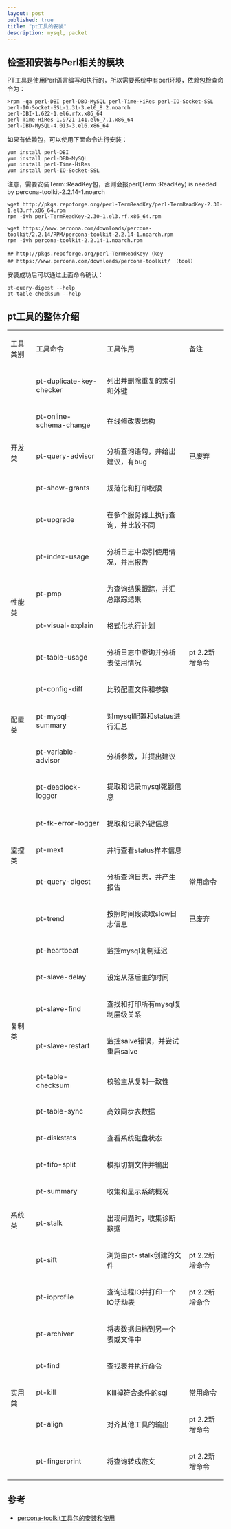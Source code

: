 ```yaml
---
layout: post
published: true
title: "pt工具的安装"
description: mysql, packet
---
```

## 检查和安装与Perl相关的模块

PT工具是使用Perl语言编写和执行的，所以需要系统中有perl环境，依赖包检查命令为：

```
>rpm -qa perl-DBI perl-DBD-MySQL perl-Time-HiRes perl-IO-Socket-SSL
perl-IO-Socket-SSL-1.31-3.el6_8.2.noarch
perl-DBI-1.622-1.el6.rfx.x86_64
perl-Time-HiRes-1.9721-141.el6_7.1.x86_64
perl-DBD-MySQL-4.013-3.el6.x86_64
```

如果有依赖包，可以使用下面命令进行安装：

```
yum install perl-DBI
yum install perl-DBD-MySQL
yum install perl-Time-HiRes
yum install perl-IO-Socket-SSL
```

注意，需要安装Term::ReadKey包，否则会报perl(Term::ReadKey) is needed by percona-toolkit-2.2.14-1.noarch

```
wget http://pkgs.repoforge.org/perl-TermReadKey/perl-TermReadKey-2.30-1.el3.rf.x86_64.rpm
rpm -ivh perl-TermReadKey-2.30-1.el3.rf.x86_64.rpm

wget https://www.percona.com/downloads/percona-toolkit/2.2.14/RPM/percona-toolkit-2.2.14-1.noarch.rpm
rpm -ivh percona-toolkit-2.2.14-1.noarch.rpm

## http://pkgs.repoforge.org/perl-TermReadKey/（key
## https://www.percona.com/downloads/percona-toolkit/ （tool）
```

安装成功后可以通过上面命令确认：

```
pt-query-digest --help
pt-table-checksum --help
```

## pt工具的整体介绍

<table>
<tr>
<td>
<p>工具类别</p>
</td>
<td>
<p>工具命令</p>
</td>
<td>
<p>工具作用</p>
</td>
<td>
<p>备注</p>
</td>
</tr>
<tr>
<td rowspan="5">
<p>开发类</p>
</td>
<td>
<p><span lang="EN-US">pt-duplicate-key-checker</span></p>
</td>
<td>
<p>列出并删除重复的索引和外键</p>
</td>
<td>
<div>&nbsp;</div>
</td>
</tr>
<tr>
<td>
<p><span lang="EN-US">pt-online-schema-change</span></p>
</td>
<td>
<p>在线修改表结构</p>
</td>
<td>
<div>&nbsp;</div>
</td>
</tr>
<tr>
<td>
<p><span lang="EN-US">pt-query-advisor</span></p>
</td>
<td>
<p>分析查询语句，并给出建议，有<span lang="EN-US">bug</span></p>
</td>
<td>
<p>已废弃</p>
</td>
</tr>
<tr>
<td>
<p><span lang="EN-US">pt-show-grants</span></p>
</td>
<td>
<p>规范化和打印权限</p>
</td>
<td>
<div>&nbsp;</div>
</td>
</tr>
<tr>
<td>
<p><span lang="EN-US">pt-upgrade</span></p>
</td>
<td>
<p>在多个服务器上执行查询，并比较不同</p>
</td>
<td>
<div>&nbsp;</div>
</td>
</tr>
<tr>
<td rowspan="4">
<p>性能类</p>
</td>
<td>
<p><span lang="EN-US">pt-index-usage</span></p>
</td>
<td>
<p>分析日志中索引使用情况，并出报告</p>
</td>
<td>
<div>&nbsp;</div>
</td>
</tr>
<tr>
<td>
<p><span lang="EN-US">pt-pmp</span></p>
</td>
<td>
<p>为查询结果跟踪，并汇总跟踪结果</p>
</td>
<td>
<div>&nbsp;</div>
</td>
</tr>
<tr>
<td>
<p><span lang="EN-US">pt-visual-explain</span></p>
</td>
<td>
<p>格式化执行计划</p>
</td>
<td>
<div>&nbsp;</div>
</td>
</tr>
<tr>
<td>
<p><span lang="EN-US">pt-table-usage</span></p>
</td>
<td>
<p>分析日志中查询并分析表使用情况</p>
</td>
<td>
<p><span lang="EN-US">pt 2.2新增命令</span></p>
</td>
</tr>
<tr>
<td rowspan="3">
<p>配置类</p>
</td>
<td>
<p><span lang="EN-US">pt-config-diff</span></p>
</td>
<td>
<p>比较配置文件和参数</p>
</td>
<td>
<div>&nbsp;</div>
</td>
</tr>
<tr>
<td>
<p><span lang="EN-US">pt-mysql-summary</span></p>
</td>
<td>
<p>对<span lang="EN-US">mysql配置和<span lang="EN-US">status进行汇总</span></span></p>
</td>
<td>
<div>&nbsp;</div>
</td>
</tr>
<tr>
<td>
<p><span lang="EN-US">pt-variable-advisor</span></p>
</td>
<td>
<p>分析参数，并提出建议</p>
</td>
<td>
<div>&nbsp;</div>
</td>
</tr>
<tr>
<td rowspan="5">
<p>监控类</p>
</td>
<td>
<p><span lang="EN-US">pt-deadlock-logger</span></p>
</td>
<td>
<p>提取和记录<span lang="EN-US">mysql死锁信息</span></p>
</td>
<td>
<div>&nbsp;</div>
</td>
</tr>
<tr>
<td>
<p><span lang="EN-US">pt-fk-error-logger</span></p>
</td>
<td>
<p>提取和记录外键信息</p>
</td>
<td>
<div>&nbsp;</div>
</td>
</tr>
<tr>
<td>
<p><span lang="EN-US">pt-mext</span></p>
</td>
<td>
<p>并行查看<span lang="EN-US">status样本信息</span></p>
</td>
<td>
<div>&nbsp;</div>
</td>
</tr>
<tr>
<td>
<p><span lang="EN-US">pt-query-digest</span></p>
</td>
<td>
<p>分析查询日志，并产生报告</p>
</td>
<td>
<p>常用命令</p>
</td>
</tr>
<tr>
<td>
<p><span lang="EN-US">pt-trend</span></p>
</td>
<td>
<p>按照时间段读取<span lang="EN-US">slow日志信息</span></p>
</td>
<td>
<p>已废弃</p>
</td>
</tr>
<tr>
<td rowspan="6">
<p>复制类</p>
</td>
<td>
<p><span lang="EN-US">pt-heartbeat</span></p>
</td>
<td>
<p>监控<span lang="EN-US">mysql复制延迟</span></p>
</td>
<td>
<div>&nbsp;</div>
</td>
</tr>
<tr>
<td>
<p><span lang="EN-US">pt-slave-delay</span></p>
</td>
<td>
<p>设定从落后主的时间</p>
</td>
<td>
<div>&nbsp;</div>
</td>
</tr>
<tr>
<td>
<p><span lang="EN-US">pt-slave-find</span></p>
</td>
<td>
<p>查找和打印所有<span lang="EN-US">mysql复制层级关系</span></p>
</td>
<td>
<div>&nbsp;</div>
</td>
</tr>
<tr>
<td>
<p><span lang="EN-US">pt-slave-restart</span></p>
</td>
<td>
<p>监控<span lang="EN-US">salve错误，并尝试重启<span lang="EN-US">salve</span></span></p>
</td>
<td>
<div>&nbsp;</div>
</td>
</tr>
<tr>
<td>
<p><span lang="EN-US">pt-table-checksum</span></p>
</td>
<td>
<p>校验主从复制一致性</p>
</td>
<td>
<div>&nbsp;</div>
</td>
</tr>
<tr>
<td>
<p><span lang="EN-US">pt-table-sync</span></p>
</td>
<td>
<p>高效同步表数据</p>
</td>
<td>
<div>&nbsp;</div>
</td>
</tr>
<tr>
<td rowspan="6">
<p>系统类</p>
</td>
<td>
<p><span lang="EN-US">pt-diskstats</span></p>
</td>
<td>
<p>查看系统磁盘状态</p>
</td>
<td>
<div>&nbsp;</div>
</td>
</tr>
<tr>
<td>
<p><span lang="EN-US">pt-fifo-split</span></p>
</td>
<td>
<p>模拟切割文件并输出</p>
</td>
<td>
<div>&nbsp;</div>
</td>
</tr>
<tr>
<td>
<p><span lang="EN-US">pt-summary</span></p>
</td>
<td>
<p>收集和显示系统概况</p>
</td>
<td>
<div>&nbsp;</div>
</td>
</tr>
<tr>
<td>
<p><span lang="EN-US">pt-stalk</span></p>
</td>
<td>
<p>出现问题时，收集诊断数据</p>
</td>
<td>
<div>&nbsp;</div>
</td>
</tr>
<tr>
<td>
<p><span lang="EN-US">pt-sift</span></p>
</td>
<td>
<p>浏览由<span lang="EN-US">pt-stalk创建的文件</span></p>
</td>
<td>
<p><span lang="EN-US">pt 2.2新增命令</span></p>
</td>
</tr>
<tr>
<td>
<p><span lang="EN-US">pt-ioprofile</span></p>
</td>
<td>
<p>查询进程<span lang="EN-US">IO并打印一个<span lang="EN-US">IO活动表</span></span></p>
</td>
<td>
<p><span lang="EN-US">pt 2.2新增命令</span></p>
</td>
</tr>
<tr>
<td rowspan="5">
<p>实用类</p>
</td>
<td>
<p><span lang="EN-US">pt-archiver</span></p>
</td>
<td>
<p>将表数据归档到另一个表或文件中</p>
</td>
<td>
<div>&nbsp;</div>
</td>
</tr>
<tr>
<td>
<p><span lang="EN-US">pt-find</span></p>
</td>
<td>
<p>查找表并执行命令</p>
</td>
<td>
<div>&nbsp;</div>
</td>
</tr>
<tr>
<td>
<p><span lang="EN-US">pt-kill</span></p>
</td>
<td>
<p><span lang="EN-US">Kill掉符合条件的<span lang="EN-US">sql</span></span></p>
</td>
<td>
<div>常用命令</div>
</td>
</tr>
<tr>
<td>
<p><span lang="EN-US">pt-align</span></p>
</td>
<td>
<p>对齐其他工具的输出</p>
</td>
<td>
<p><span lang="EN-US">pt 2.2新增命令</span></p>
</td>
</tr>
<tr>
<td>
<p><span lang="EN-US">pt-fingerprint</span></p>
</td>
<td>
<p>将查询转成密文</p>
</td>
<td>
<p><span lang="EN-US">pt 2.2新增命令</span></p>
</td>
</tr>
</table>




## 参考
- [percona-toolkit工具包的安装和使用](https://www.cnblogs.com/zping/p/5678652.html)

